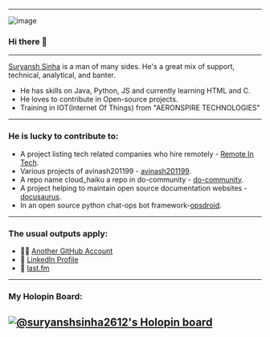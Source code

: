 
-----

<p align="center">
 
![image](https://user-images.githubusercontent.com/61057666/169029838-74df663d-2e62-4d77-bdff-b43f7d63f00f.png)

</p>

### Hi there 👋
-----

[Suryansh Sinha](https://suryanshrajeevq1v.whjr.site/) is a man of many sides. He's a great mix of support, technical, analytical, and banter.
* He has skills on Java, Python, JS and currently learning HTML and C.
* He loves to contribute in Open-source projects.
* Training in IOT(Internet Of Things) from "AERONSPIRE TECHNOLOGIES"
-----
### He is lucky to contribute to:
*   A project listing tech related companies who hire remotely - [Remote In Tech](https://remoteintech.company/).
*   Various projects of avinash201199 - [avinash201199](https://github.com/avinash201199/).
*   A repo name cloud_haiku a repo in do-community - [do-community](https://github.com/do-community/).
*   A project helping to maintain open source documentation websites -[docusaurus](https://github.com/facebook/docusaurus/).
*   In an open source python chat-ops bot framework-[opsdroid](https://github.com/opsdroid/).
-----
### The usual outputs apply:
* 🧛‍♀️ [Another GitHub Account](https://github.com/suryanshsinha?tab=repositories)
* 💌 [LinkedIn Profile](https://www.linkedin.com/in/suryansh-sinha-40273a240/)
* 🎵 [last.fm](https://last.fm/user/takealeft)

-----
### My Holopin Board: 
[![@suryanshsinha2612's Holopin board](https://holopin.me/suryanshsinha2612)](https://holopin.io/@suryanshsinha2612)
-----


